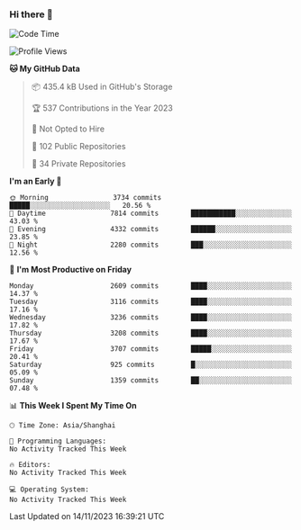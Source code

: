### Hi there 👋

<!--
**qbosen/qbosen** is a ✨ _special_ ✨ repository because its `README.md` (this file) appears on your GitHub profile.

Here are some ideas to get you started:

- 🔭 I’m currently working on ...
- 🌱 I’m currently learning ...
- 👯 I’m looking to collaborate on ...
- 🤔 I’m looking for help with ...
- 💬 Ask me about ...
- 📫 How to reach me: ...
- 😄 Pronouns: ...
- ⚡ Fun fact: ...
-->

<!--START_SECTION:waka-->
![Code Time](http://img.shields.io/badge/Code%20Time-2%2C111%20hrs%2036%20mins-blue)

![Profile Views](http://img.shields.io/badge/Profile%20Views-0-blue)

**🐱 My GitHub Data** 

> 📦 435.4 kB Used in GitHub's Storage 
 > 
> 🏆 537 Contributions in the Year 2023
 > 
> 🚫 Not Opted to Hire
 > 
> 📜 102 Public Repositories 
 > 
> 🔑 34 Private Repositories 
 > 
**I'm an Early 🐤** 

```text
🌞 Morning                3734 commits        █████░░░░░░░░░░░░░░░░░░░░   20.56 % 
🌆 Daytime                7814 commits        ███████████░░░░░░░░░░░░░░   43.03 % 
🌃 Evening                4332 commits        ██████░░░░░░░░░░░░░░░░░░░   23.85 % 
🌙 Night                  2280 commits        ███░░░░░░░░░░░░░░░░░░░░░░   12.56 % 
```
📅 **I'm Most Productive on Friday** 

```text
Monday                   2609 commits        ████░░░░░░░░░░░░░░░░░░░░░   14.37 % 
Tuesday                  3116 commits        ████░░░░░░░░░░░░░░░░░░░░░   17.16 % 
Wednesday                3236 commits        ████░░░░░░░░░░░░░░░░░░░░░   17.82 % 
Thursday                 3208 commits        ████░░░░░░░░░░░░░░░░░░░░░   17.67 % 
Friday                   3707 commits        █████░░░░░░░░░░░░░░░░░░░░   20.41 % 
Saturday                 925 commits         █░░░░░░░░░░░░░░░░░░░░░░░░   05.09 % 
Sunday                   1359 commits        ██░░░░░░░░░░░░░░░░░░░░░░░   07.48 % 
```


📊 **This Week I Spent My Time On** 

```text
🕑︎ Time Zone: Asia/Shanghai

💬 Programming Languages: 
No Activity Tracked This Week

🔥 Editors: 
No Activity Tracked This Week

💻 Operating System: 
No Activity Tracked This Week
```


 Last Updated on 14/11/2023 16:39:21 UTC
<!--END_SECTION:waka-->
